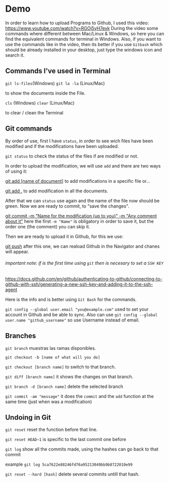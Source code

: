   # Demo

In order to learn how to upload Programs to Github, I used this video:
https://www.youtube.com/watch?v=RGOj5yH7evk
During the video some commands where different between Mac/Linux & Windows, so here you can find the equivalent commands for 
terminal in Windows. 
Also, if you want to use the commands like in the video, then its better if you use `Gitbash` which should be already installed in your desktop, just type the windows icon and search it.


## Commands I've used in Terminal

`git ls-files`(Windows) `git la -la` (Linux/Mac)

to show the documents inside the File.


`cls` (Windows) `clear` (Linux/Mac)

to clear / clean the Terminal

## Git commands

By order of use, first I have `status`, in order to see wich files have been modified and if the modifications have been uploaded.

`git status`
to check the status of the files if are modified or not.

In order to upload the modification, we will use `add` and there are two ways of using it:

[git add [name of document]](https://www.youtube.com/watch?v=RGOj5yH7evk&t=1095s)
to add modifications in a specific file or...

[git add .](https://www.youtube.com/watch?v=RGOj5yH7evk&t=1095s) 
to add modification in all the documents.

After that we can ``status`` use again and the name of the file now should be green.
Now we are ready to commit, to "save the changes".

[git commit -m "Name for the modification (up to you)" -m "Any comment about it"](https://www.youtube.com/watch?v=RGOj5yH7evk&t=1155s) here the first `-m "Name"` is obligatory in order to save it, but the order one (the comment) you can skip it.

Then we are ready to upload it in Github, for this we use:

[git push](https://youtu.be/RGOj5yH7evk?t=1525) after this one, we can reaload Github in the Navigator and chanes will appear.

###### important note: if is the first time using ``git`` then is necesary to set a `SSH KEY`
https://docs.github.com/en/github/authenticating-to-github/connecting-to-github-with-ssh/generating-a-new-ssh-key-and-adding-it-to-the-ssh-agent 

Here is the info and is better using ``Git Bash`` for the commands.

`git config --global user.email "you@example.com"` used to set your account in Github and be able to sync.
Also can use `git config --global user.name "github_username"` so use Username instead of email.

## Branches
`git branch` muestras las ramas disponibles.

`git checkout -b [name of what will you do]`

`git checkout [branch name]` to switch to that branch.

`git diff [branch name]` it shows the changes on that branch.

`git branch -d [branch name]` delete the selected branch

`git commit -am "message"` it does the ``commit`` and the ``add`` function at the same time (just when was a modification)

## Undoing in Git

`git reset` reset the function before that line.

`git reset HEAD~1` is specific to the last commit one before

`git log` show all the commits made, using the hashes can go back to that commit

example `git log 5ca7622e88246fd76a95213049bb9b8722010e99 `

`git reset --hard [hash]` delete several commits untill that hash. 
